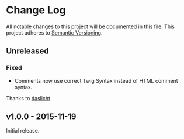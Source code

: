 # Change Log
All notable changes to this project will be documented in this file.
This project adheres to [Semantic Versioning](http://semver.org/).

## Unreleased
### Fixed
* Comments now use correct Twig Syntax instead of HTML comment syntax.

Thanks to [daslicht](https://github.com/daslicht)

## v1.0.0 - 2015-11-19
Initial release.

